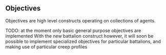 ## Objectives

Objectives are high level constructs operating on collections of agents.

TODO: at the moment only basic general purpose objectives are implemented
    With the new battalion construct however, it will soon be possible to implement specialized objectives for particular battalions, and making use of particular creep profiles
